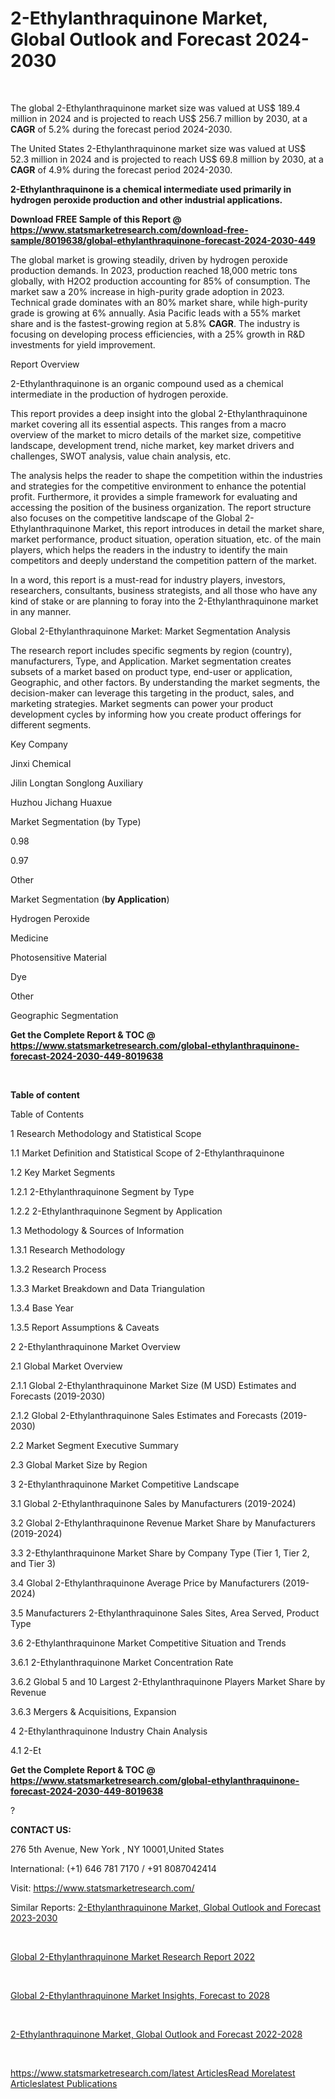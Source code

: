 <h1>2-Ethylanthraquinone Market, Global Outlook and Forecast 2024-2030</h1><br/><p>The global 2-Ethylanthraquinone market size was valued at US$ 189.4 million in 2024 and is projected to reach US$ 256.7 million by 2030, at a <strong>CAGR</strong> of 5.2% during the forecast period 2024-2030.</p>
 
 
 
 <p>The United States 2-Ethylanthraquinone market size was valued at US$ 52.3 million in 2024 and is projected to reach US$ 69.8 million by 2030, at a <strong>CAGR</strong> of 4.9% during the forecast period 2024-2030.</p>
 
 
 
 <p><strong>2-Ethylanthraquinone is a chemical intermediate used primarily in hydrogen peroxide production and other industrial applications.</strong></p>
 
 
 
 <p><strong>Download FREE Sample of this Report @ <a href="https://www.statsmarketresearch.com/download-free-sample/8019638/global-ethylanthraquinone-forecast-2024-2030-449">https://www.statsmarketresearch.com/download-free-sample/8019638/global-ethylanthraquinone-forecast-2024-2030-449</a></strong></p>
 
 
 
 <p>The global market is growing steadily, driven by hydrogen peroxide production demands. In 2023, production reached 18,000 metric tons globally, with H2O2 production accounting for 85% of consumption. The market saw a 20% increase in high-purity grade adoption in 2023. Technical grade dominates with an 80% market share, while high-purity grade is growing at 6% annually. Asia Pacific leads with a 55% market share and is the fastest-growing region at 5.8% <strong>CAGR</strong>. The industry is focusing on developing process efficiencies, with a 25% growth in R&D investments for yield improvement.</p>
 
 
 
 <p>Report Overview</p>
 
 
 
 <p>2-Ethylanthraquinone is an organic compound used as a chemical intermediate in the production of hydrogen peroxide.</p>
 
 
 
 <p>This report provides a deep insight into the global 2-Ethylanthraquinone market covering all its essential aspects. This ranges from a macro overview of the market to micro details of the market size, competitive landscape, development trend, niche market, key market drivers and challenges, SWOT analysis, value chain analysis, etc.</p>
 
 
 
 <p>The analysis helps the reader to shape the competition within the industries and strategies for the competitive environment to enhance the potential profit. Furthermore, it provides a simple framework for evaluating and accessing the position of the business organization. The report structure also focuses on the competitive landscape of the Global 2-Ethylanthraquinone Market, this report introduces in detail the market share, market performance, product situation, operation situation, etc. of the main players, which helps the readers in the industry to identify the main competitors and deeply understand the competition pattern of the market.</p>
 
 
 
 <p>In a word, this report is a must-read for industry players, investors, researchers, consultants, business strategists, and all those who have any kind of stake or are planning to foray into the 2-Ethylanthraquinone market in any manner.</p>
 
 
 
 <p>Global 2-Ethylanthraquinone Market: Market Segmentation Analysis</p>
 
 
 
 <p>The research report includes specific segments by region (country), manufacturers, Type, and Application. Market segmentation creates subsets of a market based on product type, end-user or application, Geographic, and other factors. By understanding the market segments, the decision-maker can leverage this targeting in the product, sales, and marketing strategies. Market segments can power your product development cycles by informing how you create product offerings for different segments.</p>
 
 
 
 <p>Key Company</p>
 
 
 
 <p>Jinxi Chemical</p>
 
 
 
 <p>Jilin Longtan Songlong Auxiliary</p>
 
 
 
 <p>Huzhou Jichang Huaxue</p>
 
 
 
 <p>Market Segmentation (by Type)</p>
 
 
 
 <p>0.98</p>
 
 
 
 <p>0.97</p>
 
 
 
 <p>Other</p>
 
 
 
 <p>Market Segmentation (<strong>by Application</strong>)</p>
 
 
 
 <p>Hydrogen Peroxide</p>
 
 
 
 <p>Medicine</p>
 
 
 
 <p>Photosensitive Material</p>
 
 
 
 <p>Dye</p>
 
 
 
 <p>Other</p>
 
 
 
 <p>Geographic Segmentation</p>
 
 
 
 <div><b>Get the Complete Report & TOC @ <a href="https://www.statsmarketresearch.com/global-ethylanthraquinone-forecast-2024-2030-449-8019638">https://www.statsmarketresearch.com/global-ethylanthraquinone-forecast-2024-2030-449-8019638</a></b></div>
 
 
 
 <p><br />
 
 <b>Table of content</b></p>
 
 
 
 <p>Table of Contents<br />
 
 1 Research Methodology and Statistical Scope<br />
 
 1.1 Market Definition and Statistical Scope of 2-Ethylanthraquinone<br />
 
 1.2 Key Market Segments<br />
 
 1.2.1 2-Ethylanthraquinone Segment by Type<br />
 
 1.2.2 2-Ethylanthraquinone Segment by Application<br />
 
 1.3 Methodology & Sources of Information<br />
 
 1.3.1 Research Methodology<br />
 
 1.3.2 Research Process<br />
 
 1.3.3 Market Breakdown and Data Triangulation<br />
 
 1.3.4 Base Year<br />
 
 1.3.5 Report Assumptions & Caveats<br />
 
 2 2-Ethylanthraquinone Market Overview<br />
 
 2.1 Global Market Overview<br />
 
 2.1.1 Global 2-Ethylanthraquinone Market Size (M USD) Estimates and Forecasts (2019-2030)<br />
 
 2.1.2 Global 2-Ethylanthraquinone Sales Estimates and Forecasts (2019-2030)<br />
 
 2.2 Market Segment Executive Summary<br />
 
 2.3 Global Market Size by Region<br />
 
 3 2-Ethylanthraquinone Market Competitive Landscape<br />
 
 3.1 Global 2-Ethylanthraquinone Sales by Manufacturers (2019-2024)<br />
 
 3.2 Global 2-Ethylanthraquinone Revenue Market Share by Manufacturers (2019-2024)<br />
 
 3.3 2-Ethylanthraquinone Market Share by Company Type (Tier 1, Tier 2, and Tier 3)<br />
 
 3.4 Global 2-Ethylanthraquinone Average Price by Manufacturers (2019-2024)<br />
 
 3.5 Manufacturers 2-Ethylanthraquinone Sales Sites, Area Served, Product Type<br />
 
 3.6 2-Ethylanthraquinone Market Competitive Situation and Trends<br />
 
 3.6.1 2-Ethylanthraquinone Market Concentration Rate<br />
 
 3.6.2 Global 5 and 10 Largest 2-Ethylanthraquinone Players Market Share by Revenue<br />
 
 3.6.3 Mergers & Acquisitions, Expansion<br />
 
 4 2-Ethylanthraquinone Industry Chain Analysis<br />
 
 4.1 2-Et</p>
 
 
 
 <div><b>Get the Complete Report & TOC @ <a href="https://www.statsmarketresearch.com/global-ethylanthraquinone-forecast-2024-2030-449-8019638">https://www.statsmarketresearch.com/global-ethylanthraquinone-forecast-2024-2030-449-8019638</a></b></div>
 
 
 
 <p>? </p>
 
 
 
 <p><b>CONTACT US:</b><br />
 
 276 5th Avenue, New York , NY 10001,United States<br />
 
 International: (+1) 646 781 7170 / +91 8087042414<br />
 
 Visit: <a href="https://www.statsmarketresearch.com/">https://www.statsmarketresearch.com/</a><br />
 
 Similar Reports: <a href="https://www.statsmarketresearch.com/global-ethylanthraquinone-forecast-2024-2030-449-8019638">2-Ethylanthraquinone Market, Global Outlook and Forecast 2023-2030</a><br />
 
 <br />
 
 <a href="https://www.statsmarketresearch.com/global-ethylanthraquinone-forecast-2024-2030-449-8019638">Global 2-Ethylanthraquinone Market Research Report 2022</a><br />
 
 <br />
 
 <a href="https://www.statsmarketresearch.com/global-ethylanthraquinone-forecast-2024-2030-449-8019638">Global 2-Ethylanthraquinone Market Insights, Forecast to 2028</a><br />
 
 <br />
 
 <a href="https://www.statsmarketresearch.com/global-ethylanthraquinone-forecast-2024-2030-449-8019638">2-Ethylanthraquinone Market, Global Outlook and Forecast 2022-2028</a><br />
 
 <br />
 
 <a href="https://gyeongbokgung.com">https://www.statsmarketresearch.com/</a><a href="https://hallyeomaritime.com">latest Articles</a><a href="https://jingwansa.com">Read More</a><a href="https://nguoiviet.jp/">latest Articles</a><a href="https://www.intelmarketresearch.com/">latest Publications</a></p>